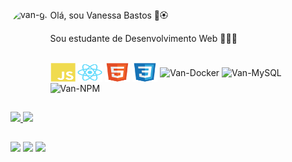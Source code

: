<img align="left" alt="van-gif" height="150" style="border-radius:50px;" src="https://github.com/vanessabastos/images/blob/master/van.gif">
Olá, sou Vanessa Bastos 🐞🏵️

Sou estudante de Desenvolvimento Web 👩🏾‍💻

<div style="display: inline_block"><br>
  <img align="center" alt="Van-Js" height="30" width="40" src="https://raw.githubusercontent.com/devicons/devicon/master/icons/javascript/javascript-plain.svg">
  <img align="center" alt="Van-React" height="30" width="40" src="https://raw.githubusercontent.com/devicons/devicon/master/icons/react/react-original.svg">
  <img align="center" alt="Van-HTML" height="30" width="40" src="https://raw.githubusercontent.com/devicons/devicon/master/icons/html5/html5-original.svg">
  <img align="center" alt="Van-CSS" height="30" width="40" src="https://raw.githubusercontent.com/devicons/devicon/master/icons/css3/css3-original.svg">
  <img align="center" alt="Van-Docker" height="60" width="60" src="https://cdn.jsdelivr.net/gh/devicons/devicon/icons/docker/docker-original.svg"> 
  <img align="center" alt="Van-MySQL" height="60" width="60" src="https://cdn.jsdelivr.net/gh/devicons/devicon/icons/mysql/mysql-original-wordmark.svg"> 
  <img align="center" alt="Van-NPM" height="50" width="50" src="https://cdn.jsdelivr.net/gh/devicons/devicon/icons/npm/npm-original-wordmark.svg">
</div> 

## 
  
<div align="left">
  <a href="https://github.com/vanessabastos">
  <img height="130em" src="https://github-readme-stats.vercel.app/api?username=vanessabastos&show_icons=true&theme=dracula&include_all_commits=true&count_private=true"/>
  <img height="130em" src="https://github-readme-stats.vercel.app/api/top-langs/?username=vanessabastos&layout=compact&langs_count=7&theme=dracula"/>
</div>
  
##

<div> 
  <a href="https://www.instagram.com/vanrsb" target="_blank"><img src="https://img.shields.io/badge/-Instagram-%23E4405F?style=for-the-badge&logo=instagram&logoColor=white" target="_blank"></a>
  <a href = "mailto:vanessa9559@gmail.com"><img src="https://img.shields.io/badge/-Gmail-%23333?style=for-the-badge&logo=gmail&logoColor=white" target="_blank"></a>
  <a href="https://www.linkedin.com/in/vanessa-reis-santos-bastos-6018b274" target="_blank"><img src="https://img.shields.io/badge/-LinkedIn-%230077B5?style=for-the-badge&logo=linkedin&logoColor=white" target="_blank"></a> 
</div>  

